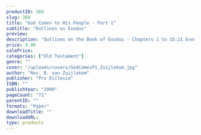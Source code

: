 ```yaml
---
productID: 369
slug: 369
title: "God Comes to His People - Part 1"
subtitle: "Outlines on Exodus"
preview: 
description: "Outlines on the Book of Exodus - Chapters 1 to 15:21 Every outline includes discussion questions. Published by Pro Ecclesia Publishers."
price: 9.00
salePrice: 
categories: ["Old Testament"]
genre: ""
cover: "/uploads/covers/GodComesP1_Zuijlekom.jpg"
author: "Rev. B. van Zuijlekom"
publisher: "Pro Ecclesia"
ISBN: ""
publishYear: "2000"
pageCount: "71"
parentID: ""
formats: "Paper"
downloadTitle: ""
downloadURL: 
type: products
---
```

